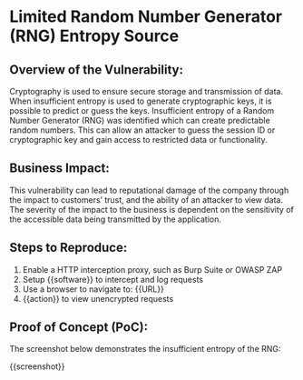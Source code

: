 # Limited Random Number Generator (RNG) Entropy Source

## Overview of the Vulnerability:

Cryptography is used to ensure secure storage and transmission of data. When insufficient entropy is used to generate cryptographic keys, it is possible to predict or guess the keys. Insufficient entropy of a Random Number Generator (RNG) was identified which can create predictable random numbers. This can allow an attacker to guess the session ID or cryptographic key and gain access to restricted data or functionality.

## Business Impact:

This vulnerability can lead to reputational damage of the company through the impact to customers’ trust, and the ability of an attacker to view data. The severity of the impact to the business is dependent on the sensitivity of the accessible data being transmitted by the application.

## Steps to Reproduce:

1. Enable a HTTP interception proxy, such as Burp Suite or OWASP ZAP
1. Setup {{software}} to intercept and log requests
1. Use a browser to navigate to: {{URL}}
1. {{action}} to view unencrypted requests

## Proof of Concept (PoC):

The screenshot below demonstrates the insufficient entropy of the RNG:

{{screenshot}}

